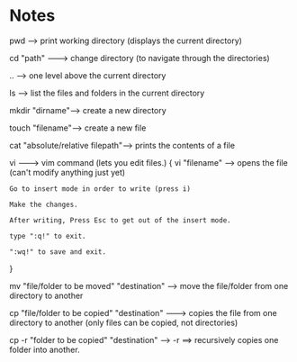 # Notes

pwd --> print working directory (displays the current directory)

cd "path" ---> change directory (to navigate through the directories)

.. --> one level above the current directory

ls --> list the files and folders in the current directory

mkdir "dirname"--> create a new directory

touch "filename"--> create a new file

cat "absolute/relative filepath"--> prints the contents of a file

vi ---> vim command (lets you edit files.) {
    vi "filename" --> opens the file (can't modify anything just yet)

    Go to insert mode in order to write (press i)

    Make the changes.

    After writing, Press Esc to get out of the insert mode.

    type ":q!" to exit.

    ":wq!" to save and exit.
}

mv "file/folder to be moved" "destination" --> move the file/folder from one directory to another

cp "file/folder to be copied" "destination" ---> copies the file from one directory to another (only files can be copied, not directories)

cp -r "folder to be copied" "destination" --> -r ==> recursively copies one folder into another.

